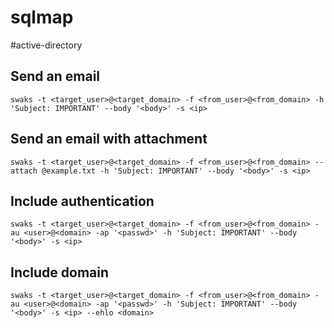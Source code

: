 # sqlmap
#active-directory

## Send an email
```
swaks -t <target_user>@<target_domain> -f <from_user>@<from_domain> -h 'Subject: IMPORTANT' --body '<body>' -s <ip>
```

## Send an email with attachment
```
swaks -t <target_user>@<target_domain> -f <from_user>@<from_domain> --attach @example.txt -h 'Subject: IMPORTANT' --body '<body>' -s <ip>
```

## Include authentication
```
swaks -t <target_user>@<target_domain> -f <from_user>@<from_domain> -au <user>@<domain> -ap '<passwd>' -h 'Subject: IMPORTANT' --body '<body>' -s <ip>
```

## Include domain
```
swaks -t <target_user>@<target_domain> -f <from_user>@<from_domain> -au <user>@<domain> -ap '<passwd>' -h 'Subject: IMPORTANT' --body '<body>' -s <ip> --ehlo <domain>
```
